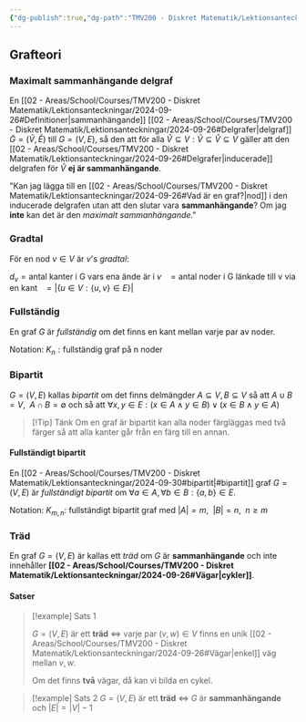```yaml
---
{"dg-publish":true,"dg-path":"TMV200 - Diskret Matematik/Lektionsanteckningar/2024-09-30.md","permalink":"/TMV200 - Diskret Matematik/Lektionsanteckningar/2024-09-30/"}
---
```


## Grafteori

### Maximalt sammanhängande delgraf

En [[02 - Areas/School/Courses/TMV200 - Diskret Matematik/Lektionsanteckningar/2024-09-26#Definitioner\|sammanhängande]] [[02 - Areas/School/Courses/TMV200 - Diskret Matematik/Lektionsanteckningar/2024-09-26#Delgrafer\|delgraf]] $\tilde{G}=(\tilde{V},\tilde{E})$ till $G=(V,E)$, så den att för alla $\hat{V}\subseteq V:\tilde{V}\subseteq \hat{V}\subseteq V$ gäller att den [[02 - Areas/School/Courses/TMV200 - Diskret Matematik/Lektionsanteckningar/2024-09-26#Delgrafer\|inducerade]] delgrafen för $\hat{V}$ **ej är sammanhängande**.

"Kan jag lägga till en [[02 - Areas/School/Courses/TMV200 - Diskret Matematik/Lektionsanteckningar/2024-09-26#Vad är en graf?\|nod]] i den inducerade delgrafen utan att den slutar vara **sammanhängande**? Om jag **inte** kan det är den *maximalt sammanhängande*."

### Gradtal

För en nod $v\in V$ är $v$'s *gradtal*:

$d_{v}=\text{antal kanter i G vars ena ände är i }v$
$\enspace=\text{antal noder i G länkade till v via en kant}$
$\enspace=\lvert \{ u\in V:\{ u,v \}\in E \} \rvert$

### Fullständig

En graf $G$ är *fullständig* om det finns en kant mellan varje par av noder.

Notation: $K_{n}:\text{fullständig graf på n noder}$

### Bipartit

$G=(V,E)$ kallas *bipartit* om det finns delmängder $A\subseteq V,B\subseteq V$ så att $A\cup B=V,\enspace A\cap B=\emptyset$ och så att $\forall x,y\in E:(x \in A\land y\in B)\lor(x \in B\land y\in A)$

> [!Tip] Tänk
> Om en graf är bipartit kan alla noder färgläggas med två färger så att alla kanter går från en färg till en annan.

#### Fullständigt bipartit 

En [[02 - Areas/School/Courses/TMV200 - Diskret Matematik/Lektionsanteckningar/2024-09-30#bipartit\|#bipartit]] graf $G=(V,E)$ är *fullständigt bipartit* om $\forall a\in A,\forall b\in B:\{ a,b\}\in E$.

Notation: $K_{m,n}:$ fullständigt bipartit graf med $\lvert A \rvert=m,\enspace \lvert B \rvert=n,\enspace n\geq m$

### Träd

En graf $G=(V,E)$ är kallas ett *träd* om $G$ är **sammanhängande** och inte innehåller **[[02 - Areas/School/Courses/TMV200 - Diskret Matematik/Lektionsanteckningar/2024-09-26#Vägar\|cykler]]**.

#### Satser

> [!example] Sats 1
> 
> $G=(V,E)$ är ett **träd** $\iff$ varje par $(v,w)\in V$ finns en unik [[02 - Areas/School/Courses/TMV200 - Diskret Matematik/Lektionsanteckningar/2024-09-26#Vägar\|enkel]] väg mellan $v,w$.
> 
> Om det finns **två** vägar, då kan vi bilda en cykel.

> [!example] Sats 2
> $G=(V,E)$ är ett **träd** $\iff$ $G$ är **sammanhängande** och $\lvert E \rvert=\lvert V \rvert-1$
